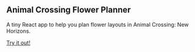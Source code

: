 Animal Crossing Flower Planner
---

A tiny React app to help you plan flower layouts in Animal Crossing: New Horizons.

[Try it out!](https://tiffzhang.com/flowers)